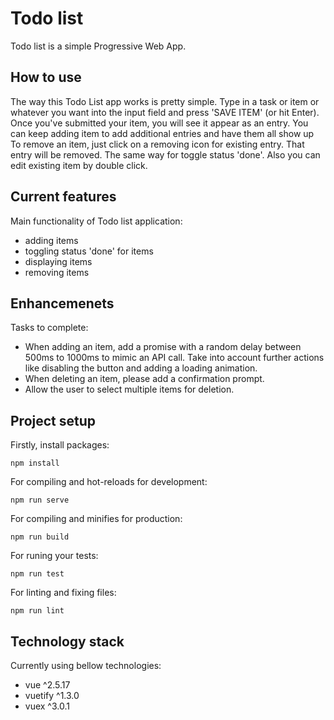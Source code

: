 # Todo list
Todo list is a simple Progressive Web App.

## How to use
The way this Todo List app works is pretty simple. Type in a task or item or whatever you want into the input field and press 'SAVE ITEM' (or hit Enter). Once you've submitted your item, you will see it appear as an entry. You can keep adding item to add additional entries and have them all show up
To remove an item, just click on a removing icon for existing entry. That entry will be removed. The same way for toggle status 'done'. Also you can edit existing item by double click.

## Current features
Main functionality of Todo list application:

- adding items
- toggling status 'done' for items
- displaying items
- removing items

## Enhancemenets
Tasks to complete:

- When adding an item, add a promise with a random delay between 500ms to 1000ms to mimic an API call. Take into account further actions like disabling the button and adding a loading animation.
- When deleting an item, please add a confirmation prompt.
- Allow the user to select multiple items for deletion.

## Project setup
Firstly, install packages:
```
npm install
```

For compiling and hot-reloads for development:
```
npm run serve
```

For compiling and minifies for production:
```
npm run build
```

For runing your tests:
```
npm run test
```

For linting and fixing files:
```
npm run lint
```

## Technology stack
Currently using bellow technologies:

- vue ^2.5.17
- vuetify ^1.3.0
- vuex ^3.0.1
